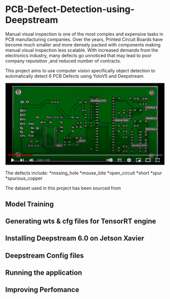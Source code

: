 # PCB-Defect-Detection-using-Deepstream
Manual visual inspection is one of the most complex and expensive tasks in PCB manufacturing companies. Over the years, Printed Circuit Boards have become much smaller and more densely packed with components making manual visual inspection less scalable. With increased demands from the electronics industry, many defects go unnoticed that may lead to poor company reputation ,and reduced number of contracts.

This project aims to use computer vision specifically object detection to automatically detect 6 PCB Defects using YoloV5 and Deepstream.

[![Everything Is AWESOME](https://github.com/clintonoduor/PCB-Defect-Detection-using-Deepstream/blob/main/pcbscreenshot.png?raw=true)](https://youtu.be/StTqXEQ2l-Y?t=35s "Everything Is AWESOME")

The defects include:
    *missing_hole
    *mouse_bite
    *open_circuit
    *short
    *spur
    *spurious_copper

The dataset used in this project has been sourced from 

## Model Training
## Generating wts & cfg files for TensorRT engine
## Installing Deepstream 6.0 on Jetson Xavier
## Deepstream Config files
## Running the application
## Improving Perfomance

